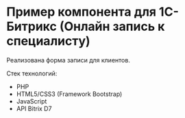 # Пример компонента для 1С-Битрикс (Онлайн запись к специалисту)

Реализована форма записи для клиентов.

Стек технологий:

* PHP
* HTML5/CSS3 (Framework Bootstrap)
* JavaScript
* API Bitrix D7
